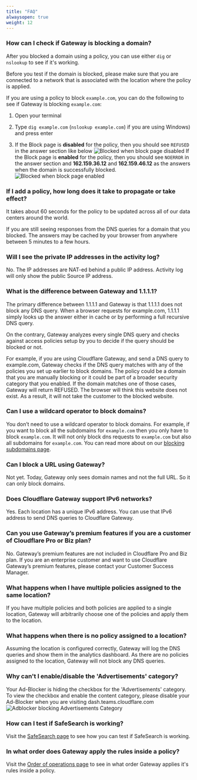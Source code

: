 ```yaml
---
title: "FAQ"
alwaysopen: true
weight: 12
---
```

### How can I check if Gateway is blocking a domain?
After you blocked a domain using a policy, you can use either `dig` or `nslookup` to see if it's working. 

Before you test if the domain is blocked, please make sure that you are connected to a network that is associated with the location where the policy is applied.

If you are using a policy to block `example.com`, you can do the following to see if Gateway is blocking `example.com`:

1. Open your terminal

2. Type `dig example.com` (`nslookup example.com`) if you are using Windows) and press enter

3. If the Block page is **disabled** for the policy, then you should see `REFUSED` in the answer section like below
![Blocked when block page disabled](/static/blocked-disabled.png)
If the Block page is **enabled** for the policy, then you should see `NOERROR` in the answer section and **162.159.36.12** and **162.159.46.12** as the answers when the domain is successfully blocked.
![Blocked when block page enabled](/static/blocked-enabled.png)

### If I add a policy, how long does it take to propagate or take effect?
It takes about 60 seconds for the policy to be updated across all of our data centers around the world.

If you are still seeing responses from the DNS queries for a domain that you blocked. The answers may be cached by your browser from anywhere between 5 minutes to a few hours. 

### Will I see the private IP addresses in the activity log?
No. The IP addresses are NAT-ed behind a public IP address. Activity log will only show the public Source IP address.

### What is the difference between Gateway and 1.1.1.1?
The primary difference between 1.1.1.1 and Gateway is that 1.1.1.1 does not block any DNS query. When a browser requests for example.com, 1.1.1.1 simply looks up the answer either in cache or by performing a full recursive DNS query.

On the contrary, Gateway analyzes every single DNS query and checks against access policies setup by you to decide if the query should be blocked or not.

For example, if you are using Cloudflare Gateway, and send a DNS query to example.com, Gateway checks if the DNS query matches with any of the policies you set up earlier to block domains. The policy could be a domain that you are manually blocking or it could be part of a broader security category that you enabled. If the domain matches one of those cases, Gateway will return REFUSED. The browser will think this website does not exist. As a result, it will not take the customer to the blocked website.

### Can I use a wildcard operator to block domains?
You don’t need to use a wildcard operator to block domains. For example, if you want to block all the subdomains for `example.com` then you only have to block `example.com`. It will not only block dns requests to `example.com` but also all subdomains for `example.com`. You can read more about on our [blocking subdomains page](/policies/blocking-all-subdomains/).

### Can I block a URL using Gateway?
Not yet. Today, Gateway only sees domain names and not the full URL. So it can only block domains.

### Does Cloudflare Gateway support IPv6 networks?
Yes. Each location has a unique IPv6 address. You can use that IPv6 address to send DNS queries to Cloudflare Gateway. 

### Can you use Gateway’s premium features if you are a customer of Cloudflare Pro or Biz plan?
No. Gateway’s premium features are not included in Cloudflare Pro and Biz plan. If you are an enterprise customer and want to use Cloudflare Gateway’s premium features, please contact your Customer Success Manager.

### What happens when I have multiple policies assigned to the same location?
If you have multiple policies and both policies are applied to a single location, Gateway will arbitrarily choose one of the policies and apply them to the location.

### What happens when there is no policy assigned to a location?
Assuming the location is configured correctly, Gateway will log the DNS queries and show them in the analytics dashboard. As there are no policies assigned to the location, Gateway will not block any DNS queries.

### Why can't I enable/disable the 'Advertisements' category?
Your Ad-Blocker is hiding the checkbox for the 'Advertisements' category. To view the checkbox and enable the content category, please disable your Ad-Blocker when you are visiting dash.teams.cloudflare.com
![Adblocker blocking Advertisements Category](/static/adblocker-blocking-advertisements.png)

### How can I test if SafeSearch is working?
Visit the [SafeSearch page](/policies/safesearch) to see how you can test if SafeSearch is working.

### In what order does Gateway apply the rules inside a policy?
Visit the [Order of operations page](/policies/order-of-operations) to see in what order Gateway applies it's rules inside a policy.
